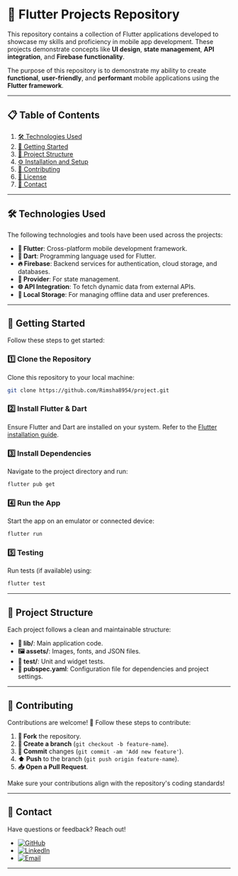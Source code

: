 
# 📱 **Flutter Projects Repository**  

This repository contains a collection of Flutter applications developed to showcase my skills and proficiency in mobile app development. These projects demonstrate concepts like **UI design**, **state management**, **API integration**, and **Firebase functionality**.  

The purpose of this repository is to demonstrate my ability to create **functional**, **user-friendly**, and **performant** mobile applications using the **Flutter framework**.  

---

## 📋 **Table of Contents**  

1. [🛠️ Technologies Used](#technologies-used)  
2. [🚀 Getting Started](#getting-started)  
3. [📂 Project Structure](#project-structure)  
4. [⚙️ Installation and Setup](#installation-and-setup)  
5. [🤝 Contributing](#contributing)  
6. [📜 License](#license)  
7. [📧 Contact](#contact)  

---

## 🛠️ **Technologies Used**  

The following technologies and tools have been used across the projects:  

- **📱 Flutter**: Cross-platform mobile development framework.  
- **🎯 Dart**: Programming language used for Flutter.  
- **🔥 Firebase**: Backend services for authentication, cloud storage, and databases.  
- **🔄 Provider**: For state management.  
- **🌐 API Integration**: To fetch dynamic data from external APIs.  
- **💾 Local Storage**: For managing offline data and user preferences.  

---

## 🚀 **Getting Started**  

Follow these steps to get started:  

### 1️⃣ Clone the Repository  
Clone this repository to your local machine:  
```bash  
git clone https://github.com/Rimsha8954/project.git  
```  

### 2️⃣ Install Flutter & Dart  
Ensure Flutter and Dart are installed on your system. Refer to the [Flutter installation guide](https://flutter.dev/docs/get-started/install).  

### 3️⃣ Install Dependencies  
Navigate to the project directory and run:  
```bash  
flutter pub get  
```  

### 4️⃣ Run the App  
Start the app on an emulator or connected device:  
```bash  
flutter run  
```  

### 5️⃣ Testing  
Run tests (if available) using:  
```bash  
flutter test  
```  

---

## 📂 **Project Structure**  

Each project follows a clean and maintainable structure:  

- **📁 lib/**: Main application code.  
- **🖼️ assets/**: Images, fonts, and JSON files.  
- **🧪 test/**: Unit and widget tests.  
- **📜 pubspec.yaml**: Configuration file for dependencies and project settings.  

---

## 🤝 **Contributing**  

Contributions are welcome! 🚀 Follow these steps to contribute:  

1. **🔀 Fork** the repository.  
2. **🌿 Create a branch** (`git checkout -b feature-name`).  
3. **📝 Commit** changes (`git commit -am 'Add new feature'`).  
4. **⬆️ Push** to the branch (`git push origin feature-name`).  
5. **📥 Open a Pull Request**.  

Make sure your contributions align with the repository's coding standards!  

---


## 📧 **Contact**  

Have questions or feedback? Reach out!  

- [![GitHub](https://img.shields.io/badge/GitHub-181717?style=flat&logo=github&logoColor=white)](https://github.com/Rimsha8954)  
- [![LinkedIn](https://img.shields.io/badge/LinkedIn-0077B5?style=flat&logo=linkedin&logoColor=white)](https://www.linkedin.com/in/rimshaashrafcoding/)  
- [![Email](https://img.shields.io/badge/Email-D14836?style=flat&logo=gmail&logoColor=white)](mailto:rimshaashraf802@gmail.com)  
---
